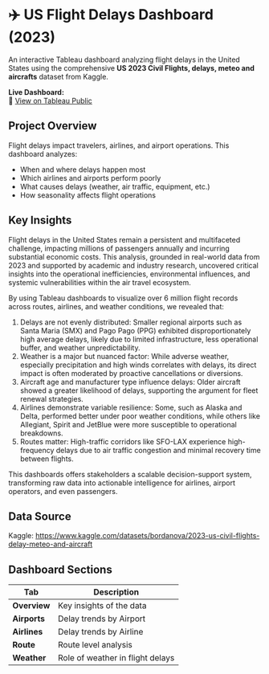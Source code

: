 # ✈️ US Flight Delays Dashboard (2023)

An interactive Tableau dashboard analyzing flight delays in the United States using the comprehensive **US 2023 Civil Flights, delays, meteo and aircrafts** dataset from Kaggle.

**Live Dashboard:**  
🔗 [View on Tableau Public](https://public.tableau.com/app/profile/namita.mhatre4486/viz/USFlightsDelayAnalysis/Coverpage)

## Project Overview

Flight delays impact travelers, airlines, and airport operations. This dashboard analyzes:

- When and where delays happen most  
- Which airlines and airports perform poorly  
- What causes delays (weather, air traffic, equipment, etc.)  
- How seasonality affects flight operations

## Key Insights

Flight delays in the United States remain a persistent and multifaceted challenge, impacting millions of passengers annually and incurring substantial economic costs. 
This analysis, grounded in real-world data from 2023 and supported by academic and industry research, uncovered critical insights into the operational inefficiencies, environmental influences, and systemic vulnerabilities within the air travel ecosystem.

By using Tableau dashboards to visualize over 6 million flight records across routes, airlines, and weather conditions, we revealed that:
1.	Delays are not evenly distributed: Smaller regional airports such as Santa Maria (SMX) and Pago Pago (PPG) exhibited disproportionately high average delays, likely due to limited infrastructure, less operational buffer, and weather unpredictability.
2.	Weather is a major but nuanced factor: While adverse weather, especially precipitation and high winds correlates with delays, its direct impact is often moderated by proactive cancellations or diversions. 
3.	Aircraft age and manufacturer type influence delays: Older aircraft showed a greater likelihood of delays, supporting the argument for fleet renewal strategies.
4.	Airlines demonstrate variable resilience: Some, such as Alaska and Delta, performed better under poor weather conditions, while others like Allegiant, Spirit and JetBlue were more susceptible to operational breakdowns.
5.	Routes matter: High-traffic corridors like SFO-LAX experience high-frequency delays due to air traffic congestion and minimal recovery time between flights.

This dashboards offers stakeholders a scalable decision-support system, transforming raw data into actionable intelligence for airlines, airport operators, and even passengers.

## Data Source

Kaggle: https://www.kaggle.com/datasets/bordanova/2023-us-civil-flights-delay-meteo-and-aircraft

## Dashboard Sections

| Tab | Description |
|-----|-------------|
| **Overview** | Key insights of the data |
| **Airports** | Delay trends by Airport|
| **Airlines** |  Delay trends by Airline |
| **Route** | Route level analysis |
| **Weather** | Role of weather in flight delays |
